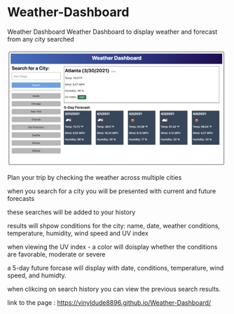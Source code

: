 # Weather-Dashboard
Weather Dashboard
Weather Dashboard to display weather and forecast from any city searched

<img src="./weather_dashboard.png" alt="Getting started">

Plan your trip by checking the weather across multiple cities

when you search for a city you will be presented with current and future forecasts

these searches will be added to your history

results will shpow conditions for the city: name, date, weather conditions, temperature, humidity, wind speed and UV index

when viewing the UV index - a color will doisplay whether the conditions are favorable, moderate or severe

a 5-day future forcase will display with date, conditions, temperature, wind speed, and humidty.

when clikcing on search history you can view the previous search results.

link to the page : https://vinyldude8896.github.io/Weather-Dashboard/